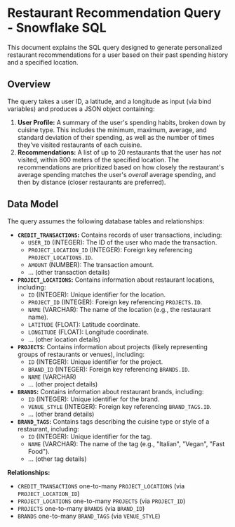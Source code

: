 # Restaurant Recommendation Query - Snowflake SQL

This document explains the SQL query designed to generate personalized restaurant recommendations for a user based on their past spending history and a specified location.

## Overview

The query takes a user ID, a latitude, and a longitude as input (via bind variables) and produces a JSON object containing:

1.  **User Profile:** A summary of the user's spending habits, broken down by cuisine type.  This includes the minimum, maximum, average, and standard deviation of their spending, as well as the number of times they've visited restaurants of each cuisine.
2.  **Recommendations:** A list of up to 20 restaurants that the user has *not* visited, within 800 meters of the specified location.  The recommendations are prioritized based on how closely the restaurant's average spending matches the user's *overall* average spending, and then by distance (closer restaurants are preferred).

## Data Model

The query assumes the following database tables and relationships:

*   **`CREDIT_TRANSACTIONS`:** Contains records of user transactions, including:
    *   `USER_ID` (INTEGER):  The ID of the user who made the transaction.
    *   `PROJECT_LOCATION_ID` (INTEGER):  Foreign key referencing `PROJECT_LOCATIONS.ID`.
    *   `AMOUNT` (NUMBER): The transaction amount.
    *   ... (other transaction details)
*   **`PROJECT_LOCATIONS`:** Contains information about restaurant locations, including:
    *   `ID` (INTEGER):  Unique identifier for the location.
    *   `PROJECT_ID` (INTEGER): Foreign key referencing `PROJECTS.ID`.
    *   `NAME` (VARCHAR):  The name of the location (e.g., the restaurant name).
    *   `LATITUDE` (FLOAT):  Latitude coordinate.
    *   `LONGITUDE` (FLOAT):  Longitude coordinate.
    *   ... (other location details)
*   **`PROJECTS`:**  Contains information about projects (likely representing groups of restaurants or venues), including:
    *   `ID` (INTEGER): Unique identifier for the project.
    *   `BRAND_ID` (INTEGER):  Foreign key referencing `BRANDS.ID`.
    *    `NAME` (VARCHAR)
    *   ... (other project details)
*   **`BRANDS`:** Contains information about restaurant brands, including:
    *   `ID` (INTEGER): Unique identifier for the brand.
    *   `VENUE_STYLE` (INTEGER):  Foreign key referencing `BRAND_TAGS.ID`.
    *   ... (other brand details)
*   **`BRAND_TAGS`:** Contains tags describing the cuisine type or style of a restaurant, including:
    *   `ID` (INTEGER): Unique identifier for the tag.
    *   `NAME` (VARCHAR):  The name of the tag (e.g., "Italian", "Vegan", "Fast Food").
    *   ... (other tag details)

**Relationships:**

*   `CREDIT_TRANSACTIONS`  one-to-many  `PROJECT_LOCATIONS` (via `PROJECT_LOCATION_ID`)
*   `PROJECT_LOCATIONS` one-to-many `PROJECTS` (via `PROJECT_ID`)
*   `PROJECTS` one-to-many `BRANDS` (via `BRAND_ID`)
*   `BRANDS` one-to-many `BRAND_TAGS` (via `VENUE_STYLE`)
